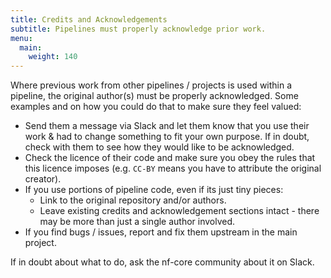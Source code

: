 ```yaml
---
title: Credits and Acknowledgements
subtitle: Pipelines must properly acknowledge prior work.
menu:
  main:
    weight: 140
---
```


Where previous work from other pipelines / projects is used within a pipeline, the original author(s) must be properly acknowledged.
Some examples and on how you could do that to make sure they feel valued:

- Send them a message via Slack and let them know that you use their work & had to change something to fit your own purpose. If in doubt, check with them to see how they would like to be acknowledged.
- Check the licence of their code and make sure you obey the rules that this licence imposes (e.g. `CC-BY` means you have to attribute the original creator).
- If you use portions of pipeline code, even if its just tiny pieces:
  - Link to the original repository and/or authors.
  - Leave existing credits and acknowledgement sections intact - there may be more than just a single author involved.
- If you find bugs / issues, report and fix them upstream in the main project.

If in doubt about what to do, ask the nf-core community about it on Slack.
